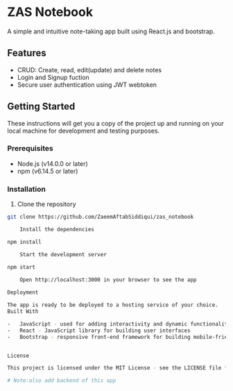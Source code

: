 
# ZAS Notebook

A simple and intuitive note-taking app built using React.js and bootstrap.

## Features

- CRUD: Create, read, edit(update) and delete notes
- Login and Signup fuction
- Secure user authentication using JWT webtoken

## Getting Started

These instructions will get you a copy of the project up and running on your local machine for development and testing purposes.

### Prerequisites

- Node.js (v14.0.0 or later)
- npm (v6.14.5 or later)

### Installation

1. Clone the repository
```bash
git clone https://github.com/ZaeemAftabSiddiqui/zas_notebook

    Install the dependencies

npm install

    Start the development server

npm start

    Open http://localhost:3000 in your browser to see the app
    
Deployment

The app is ready to be deployed to a hosting service of your choice.
Built With

-	JavaScript - used for adding interactivity and dynamic functionality to web pages
-	React - JavaScript library for building user interfaces
-	Bootstrap - responsive front-end framework for building mobile-friendly websites


License

This project is licensed under the MIT License - see the LICENSE file for details.

# Note:also add backend of this app
